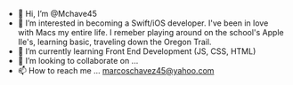 - 👋 Hi, I’m @Mchave45
- 👀 I’m interested in becoming a Swift/iOS developer. I've been in love with Macs my entire life. I remeber playing around on the school's Apple IIe's, learning basic, traveling
down the Oregon Trail.
- 🌱 I’m currently learning Front End Development (JS, CSS, HTML)
- 💞️ I’m looking to collaborate on ...
- 📫 How to reach me ... marcoschavez45@yahoo.com

<!---
Mchave45/Mchave45 is a ✨ special ✨ repository because its `README.md` (this file) appears on your GitHub profile.
You can click the Preview link to take a look at your changes.
--->
